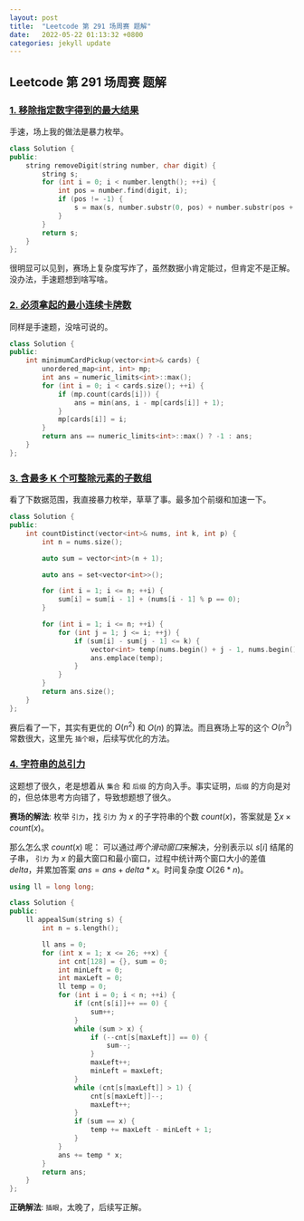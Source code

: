 ```yaml
---
layout: post
title:  "Leetcode 第 291 场周赛 题解"
date:   2022-05-22 01:13:32 +0800
categories: jekyll update
---
```


## Leetcode 第 291 场周赛 题解

### [1. 移除指定数字得到的最大结果](https://leetcode.cn/problems/remove-digit-from-number-to-maximize-result/)

手速，场上我的做法是暴力枚举。

```c++
class Solution {
public:
    string removeDigit(string number, char digit) {
        string s;
        for (int i = 0; i < number.length(); ++i) {
            int pos = number.find(digit, i);
            if (pos != -1) {
                s = max(s, number.substr(0, pos) + number.substr(pos + 1));
            }
        }
        return s;
    }
};
```

很明显可以见到，赛场上复杂度写炸了，虽然数据小肯定能过，但肯定不是正解。没办法，手速题想到啥写啥。

### [2. 必须拿起的最小连续卡牌数](https://leetcode.cn/problems/minimum-consecutive-cards-to-pick-up/)

同样是手速题，没啥可说的。

```c++
class Solution {
public:
    int minimumCardPickup(vector<int>& cards) {
        unordered_map<int, int> mp;
        int ans = numeric_limits<int>::max();
        for (int i = 0; i < cards.size(); ++i) {
            if (mp.count(cards[i])) {
                ans = min(ans, i - mp[cards[i]] + 1);
            }
            mp[cards[i]] = i;
        }
        return ans == numeric_limits<int>::max() ? -1 : ans;
    }
};
```

### [3. 含最多 K 个可整除元素的子数组](https://leetcode.cn/problems/k-divisible-elements-subarrays/)

看了下数据范围，我直接暴力枚举，草草了事。最多加个前缀和加速一下。

```c++
class Solution {
public:
    int countDistinct(vector<int>& nums, int k, int p) {
        int n = nums.size();

        auto sum = vector<int>(n + 1);

        auto ans = set<vector<int>>();

        for (int i = 1; i <= n; ++i) {
            sum[i] = sum[i - 1] + (nums[i - 1] % p == 0);
        }

        for (int i = 1; i <= n; ++i) {
            for (int j = 1; j <= i; ++j) {
                if (sum[i] - sum[j - 1] <= k) {
                    vector<int> temp(nums.begin() + j - 1, nums.begin() + i);
                    ans.emplace(temp);
                }
            }
        }
        return ans.size();
    }
};
```

赛后看了一下，其实有更优的 $O(n^2)$ 和 $O(n)$ 的算法。而且赛场上写的这个 $O(n^3)$ 常数很大，这里先 `插个眼`，后续写优化的方法。

### [4. 字符串的总引力](https://leetcode.cn/problems/total-appeal-of-a-string/)

这题想了很久，老是想着从 `集合` 和 `后缀` 的方向入手。事实证明，`后缀` 的方向是对的，但总体思考方向错了，导致想题想了很久。

**赛场的解法**: 枚举 `引力`，找 `引力` 为 $x$ 的子字符串的个数 $count(x)$，答案就是 $\sum x \times count(x)$。

那么怎么求 $count(x)$ 呢： 可以通过*两个滑动窗口*来解决，分别表示以 $s[i]$ 结尾的子串， `引力` 为 $x$ 的最大窗口和最小窗口，过程中统计两个窗口大小的差值 $delta$，并累加答案 $ans = ans + delta *x$。时间复杂度 $O(26* n)$。

```c++
using ll = long long;

class Solution {
public:
    ll appealSum(string s) {
        int n = s.length();

        ll ans = 0;
        for (int x = 1; x <= 26; ++x) {
            int cnt[128] = {}, sum = 0;
            int minLeft = 0;
            int maxLeft = 0;
            ll temp = 0;
            for (int i = 0; i < n; ++i) {
                if (cnt[s[i]]++ == 0) {
                    sum++;
                }
                while (sum > x) {
                    if (--cnt[s[maxLeft]] == 0) {
                        sum--;
                    }
                    maxLeft++;
                    minLeft = maxLeft;
                }
                while (cnt[s[maxLeft]] > 1) {
                    cnt[s[maxLeft]]--;
                    maxLeft++;
                }
                if (sum == x) {
                    temp += maxLeft - minLeft + 1;
                }
            }
            ans += temp * x;
        }
        return ans;
    }
};
```

**正确解法**: `插眼`，太晚了，后续写正解。
